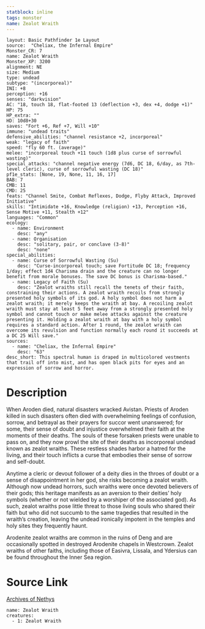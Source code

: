 ```yaml
---
statblock: inline
tags: monster
name: Zealot Wraith
---
```

```statblock
layout: Basic Pathfinder 1e Layout
source:  "Cheliax, the Infernal Empire"
Monster_CR: 7
name: Zealot Wraith
Monster_XP: 3200
alignment: NE
size: Medium
type: undead
subtype: "(incorporeal)"
INI: +8
perception: +16
senses: "darkvision"
AC: "18, touch 18, flat-footed 13 (deflection +3, dex +4, dodge +1)"
HP: 75
HP_extra: ""
HD: 10d8+30
saves: "Fort +6, Ref +7, Will +10"
immune: "undead traits"
defensive_abilities: "channel resistance +2, incorporeal"
weak: "legacy of faith"
speed: "fly 60 ft. (average)"
melee: "incorporeal touch +11 touch (1d8 plus curse of sorrowful wasting)"
special_attacks: "channel negative energy (7d6, DC 18, 6/day, as 7th-level cleric), curse of sorrowful wasting (DC 18)"
pf1e_stats: [None, 19, None, 11, 16, 17]
BAB: 7
CMB: 11
CMD: 25
feats: "Channel Smite, Combat Reflexes, Dodge, Flyby Attack, Improved Initiative"
skills: "Intimidate +16, Knowledge (religion) +13, Perception +16, Sense Motive +11, Stealth +12"
languages: "Common"
ecology:
  - name: Environment
    desc: "any"
  - name: Organisation
    desc: "solitary, pair, or conclave (3-8)"
    desc: "none"
special_abilities:
  - name: Curse of Sorrowful Wasting (Su)
    desc: "Curse-incorporeal touch; save Fortitude DC 18; frequency 1/day; effect 1d4 Charisma drain and the creature can no longer benefit from morale bonuses. The save DC bonus is Charisma-based."
  - name: Legacy of Faith (Su)
    desc: "Zealot wraiths still recall the tenets of their faith, constraining their actions. A zealot wraith recoils from strongly presented holy symbols of its god. A holy symbol does not harm a zealot wraith; it merely keeps the wraith at bay. A recoiling zealot wraith must stay at least 5 feet away from a strongly presented holy symbol and cannot touch or make melee attacks against the creature presenting it. Holding a zealot wraith at bay with a holy symbol requires a standard action. After 1 round, the zealot wraith can overcome its revulsion and function normally each round it succeeds at a DC 25 Will save."
sources:
  - name: "Cheliax, the Infernal Empire"
    desc: "63"
desc_short: This spectral human is draped in multicolored vestments that trail off into mist, and has open black pits for eyes and an expression of sorrow and horror.
```
# Description
When Aroden died, natural disasters wracked Avistan. Priests of Aroden killed in such disasters often died with overwhelming feelings of confusion, sorrow, and betrayal as their prayers for succor went unanswered; for some, their sense of doubt and injustice overwhelmed their faith at the moments of their deaths. The souls of these forsaken priests were unable to pass on, and they now prowl the site of their deaths as incorporeal undead known as zealot wraiths. These restless shades harbor a hatred for the living, and their touch inflicts a curse that embodies their sense of sorrow and self-doubt.

Anytime a cleric or devout follower of a deity dies in the throes of doubt or a sense of disappointment in her god, she risks becoming a zealot wraith. Although now undead horrors, such wraiths were once devoted believers of their gods; this heritage manifests as an aversion to their deities’ holy symbols (whether or not wielded by a worshiper of the associated god). As such, zealot wraiths pose little threat to those living souls who shared their faith but who did not succumb to the same tragedies that resulted in the wraith’s creation, leaving the undead ironically impotent in the temples and holy sites they frequently haunt.

Arodenite zealot wraiths are common in the ruins of Deng and are occasionally spotted in destroyed Arodenite chapels in Westcrown. Zealot wraiths of other faiths, including those of Easivra, Lissala, and Ydersius can be found throughout the Inner Sea region.
# Source Link
[Archives of Nethys](https://aonprd.com/MonsterDisplay.aspx?ItemName=Zealot%20Wraith)
```encounter-table
name: Zealot Wraith
creatures:
  - 1: Zealot Wraith
```
